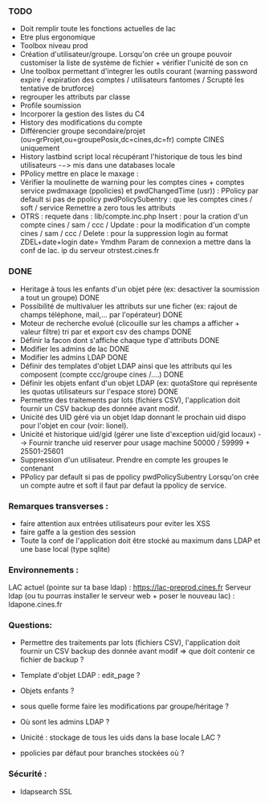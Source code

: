 ### TODO
- Doit remplir toute les fonctions actuelles de lac
- Etre plus ergonomique
- Toolbox niveau prod
- Création d'utilisateur/groupe.
  Lorsqu'on crée un groupe pouvoir customiser la liste de système de fichier + vérifier l'unicité de son cn
- Une toolbox permettant d'integrer les outils courant (warning password expire / expiration des comptes / utilisateurs fantomes / Scrupté les tentative de brutforce)
- regrouper les attributs par classe
- Profile soumission
- Incorporer la gestion des listes du C4
- History des modifications du compte
- Différencier groupe secondaire/projet (ou=grProjet,ou=groupePosix,dc=cines,dc=fr) compte CINES uniquement
- History lastbind script local récupérant l'historique de tous les bind utilisateurs -−> mis dans une databases locale
- PPolicy mettre en place le maxage :
- Vérifier la moulinette de warning pour les comptes cines + comptes service pwdmaxage (ppolicies) et pwdChangedTime (usr)) : PPolicy par default si pas de ppolicy  pwdPolicySubentry : que les comptes cines / soft / service
  Remettre a zero tous les attributs
- OTRS :
  requete dans : lib/compte.inc.php
  Insert : pour la cration d'un compte cines / sam / ccc /
  Update : pour la modification d'un compte cines / sam / ccc /
  Delete : pour la suppression login au format ZDEL+date+login date= Ymdhm
  Param de connexion a mettre dans la conf de lac.
  ip du serveur otrstest.cines.fr


### DONE
- Heritage à tous les enfants d'un objet pére (ex: desactiver la soumission a tout un groupe) DONE
- Possibilité de multivaluer les attributs sur une ficher (ex: rajout de champs téléphone, mail,... par l'opérateur) DONE
- Moteur de recherche evolué (clicouille sur les champs a afficher + valeur filtre)  tri par et export csv des champs DONE
- Définir la facon dont s'affiche chaque type d'attributs DONE
- Modifier les admins de lac DONE
- Modifier les admins LDAP  DONE
- Définir des templates d'objet LDAP ainsi que les attributs qui les composent (compte ccc/groupe cines /....)  DONE
- Définir les objets enfant d'un objet LDAP (ex: quotaStore qui représente les quotas utilisateurs sur l'espace store)  DONE
- Permettre des traitements par lots (fichiers CSV), l'application doit fournir un CSV backup des donnée avant modif.
- Unicité des UID géré via un objet ldap donnant le prochain uid dispo pour l'objet en cour (voir: lionel).
- Unicité et historique uid/gid (gérer une liste d'exception uid/gid locaux) --> Fournir tranche uid reserver pour usage machine 50000 / 59999 + 25501-25601
- Suppression d'un utilisateur. Prendre en compte les groupes le contenant
- PPolicy par default si pas de ppolicy  pwdPolicySubentry
  Lorsqu'on crée un compte autre et soft il faut par defaut la ppolicy de service.


### Remarques transverses :
- faire attention aux entrées utilisateurs pour eviter les XSS
- faire gaffe a la gestion des session
- Toute la conf de l'application doit être stocké au maximum dans LDAP et une base local (type sqlite)



### Environnements :
LAC actuel (pointe sur ta base ldap) : https://lac-preprod.cines.fr
Serveur ldap (ou tu pourras installer le serveur web + poser le nouveau lac) : ldapone.cines.fr

### Questions:
- Permettre des traitements par lots (fichiers CSV), l'application doit fournir un CSV backup des donnée avant modif => que doit contenir ce fichier de backup ?
- Template d'objet LDAP : edit_page ?
- Objets enfants ?
- sous quelle forme faire les modifications par groupe/héritage ?
- Où sont les admins LDAP ?
- Unicité : stockage de tous les uids dans la base locale LAC ?


- ppolicies par défaut pour branches stockées où ?



### Sécurité :
- ldapsearch SSL
